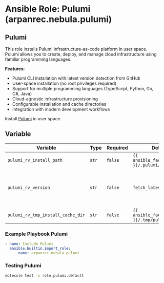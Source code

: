 # Ansible Role: Pulumi (arpanrec.nebula.pulumi)

## Pulumi

This role installs Pulumi infrastructure-as-code platform in user space. Pulumi allows you to create, deploy, and manage cloud infrastructure using familiar programming languages.

**Features:**

- Pulumi CLI installation with latest version detection from GitHub
- User-space installation (no root privileges required)
- Support for multiple programming languages (TypeScript, Python, Go, C#, Java)
- Cloud-agnostic infrastructure provisioning
- Configurable installation and cache directories
- Integration with modern development workflows

Install [Pulumi](https://github.com/pulumi/pulumi) in user space.

## Variable

| Variable                          | Type  | Required | Default                                    | Example    | Description                                                                                                                                                         |
| --------------------------------- | ----- | -------- | ------------------------------------------ | ---------- | ------------------------------------------------------------------------------------------------------------------------------------------------------------------- |
| `pulumi_rv_install_path`          | `str` | `false`  | `{{ ansible_facts.user_dir }}/.pulumi/bin` | -          | Install path for pulumi.                                                                                                                                            |
| `pulumi_rv_version`               | `str` | `false`  | `fetch_latest_version`                     | `v3.116.0` | Release version. If set to `fetch_latest_version`, it will fetch latest release from [Github releases](https://api.github.com/repos/pulumi/pulumi/releases/latest). |
| `pulumi_rv_tmp_install_cache_dir` | `str` | `false`  | `{{ ansible_facts.user_dir }}/.tmp/pulumi` | -          | Cache install directory.                                                                                                                                            |

### Example Playbook Pulumi

```yaml
- name: Include Pulumi
  ansible.builtin.import_role:
      name: arpanrec.nebula.pulumi
```

### Testing Pulumi

```bash
molecule test -s role.pulumi.default
```
